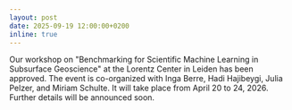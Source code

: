 ```yaml
---
layout: post
date: 2025-09-19 12:00:00+0200
inline: true
---
```


Our workshop on "Benchmarking for Scientific Machine Learning in Subsurface Geoscience" at the Lorentz Center in Leiden has been approved. The event is co-organized with Inga Berre, Hadi Hajibeygi, Julia Pelzer, and Miriam Schulte. It will take place from April 20 to 24, 2026. Further details will be announced soon.
